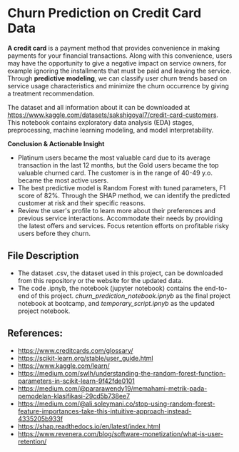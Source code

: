 # Churn Prediction on Credit Card Data
**A credit card** is a payment method that provides convenience in making payments for your financial transactions. Along with this convenience, users may have the opportunity to give a negative impact on service owners, for example ignoring the installments that must be paid and leaving the service.  Through **predictive modeling**, we can classify user churn trends based on service usage characteristics and minimize the churn occurrence by giving a treatment recommendation.

The dataset and all information about it can be downloaded at https://www.kaggle.com/datasets/sakshigoyal7/credit-card-customers. This notebook contains exploratory data analysis (EDA) stages, preprocessing, machine learning modeling, and model interpretability.

**Conclusion & Actionable Insight**
- Platinum users became the most valuable card due to its average transaction in the last 12 months, but the Gold users became the top valuable churned card. The customer is in the range of 40-49 y.o. became the most active users.
- The best predictive model is Random Forest with tuned parameters, F1 score of 82%. Through the SHAP method, we can identify the predicted customer at risk and their specific reasons.
- Review the user's profile to learn more about their preferences and previous service interactions. Accommodate their needs by providing the latest offers and services. Focus retention efforts on profitable risky users before they churn.

## File Description
- The dataset .csv, the dataset used in this project, can be downloaded from this repository or the website for the updated data.
- The code .ipnyb, the notebook (jupyter notebook) contains the end-to-end of this project. *churn_prediction_notebook.ipnyb* as the final project notebook at bootcamp, and *temporary_script.ipnyb* as the updated project notebook.

## References:
- https://www.creditcards.com/glossary/
- https://scikit-learn.org/stable/user_guide.html
- https://www.kaggle.com/learn/
- https://medium.com/swlh/understanding-the-random-forest-function-parameters-in-scikit-learn-9f42fde0101
- https://medium.com/@pararawendy19/memahami-metrik-pada-pemodelan-klasifikasi-29cd5b738ee7
- https://medium.com/@ali.soleymani.co/stop-using-random-forest-feature-importances-take-this-intuitive-approach-instead-4335205b933f
- https://shap.readthedocs.io/en/latest/index.html
- https://www.revenera.com/blog/software-monetization/what-is-user-retention/
